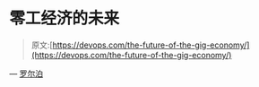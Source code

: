 # 零工经济的未来

> 原文:[https://devops.com/the-future-of-the-gig-economy/](https://devops.com/the-future-of-the-gig-economy/)

— [罗尔泊](https://devops.com/author/breselman/)